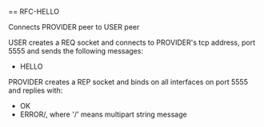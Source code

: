 == RFC-HELLO

Connects PROVIDER peer to USER peer

USER creates a REQ socket and connects to PROVIDER's tcp address, port 5555 and sends the following messages:

* HELLO

PROVIDER creates a REP socket and binds on all interfaces on port 5555 and replies with:

* OK
* ERROR/<reason>, where '/' means multipart string message
